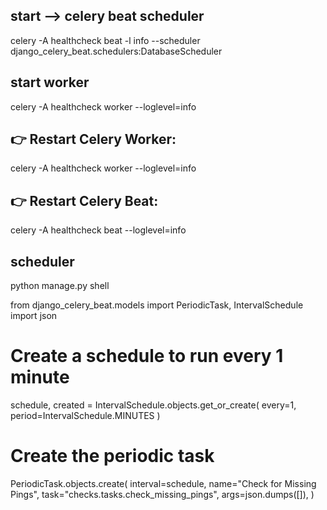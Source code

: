 ## start --> celery beat scheduler 
 celery -A healthcheck beat -l info --scheduler django_celery_beat.schedulers:DatabaseScheduler

## start worker
celery -A healthcheck worker --loglevel=info

## 👉 Restart Celery Worker:
celery -A healthcheck worker --loglevel=info

## 👉 Restart Celery Beat:
celery -A healthcheck beat --loglevel=info

## scheduler

python manage.py shell

from django_celery_beat.models import PeriodicTask, IntervalSchedule
import json

# Create a schedule to run every 1 minute
schedule, created = IntervalSchedule.objects.get_or_create(
    every=1, period=IntervalSchedule.MINUTES
)

# Create the periodic task
PeriodicTask.objects.create(
    interval=schedule,
    name="Check for Missing Pings",
    task="checks.tasks.check_missing_pings",
    args=json.dumps([]),
)
